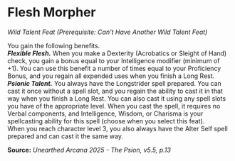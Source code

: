 # Flesh Morpher
*Wild Talent Feat (Prerequisite: Can’t Have Another Wild Talent Feat)*

You gain the following benefits.  
***Flexible Flesh.*** When you make a Dexterity (Acrobatics or Sleight of Hand) check, you gain a bonus equal to your Intelligence modifier (minimum of +1). You can use this benefit a number of times equal to your Proficiency Bonus, and you regain all expended uses when you finish a Long Rest.  
***Psionic Talent.*** You always have the Longstrider spell prepared. You can cast it once without a spell slot, and you regain the ability to cast it in that way when you finish a Long Rest. You can also cast it using any spell slots you have of the appropriate level. When you cast the spell, it requires no Verbal components, and Intelligence, Wisdom, or Charisma is your spellcasting ability for this spell (choose when you select this feat).  
When you reach character level 3, you also always have the Alter Self spell prepared and can cast it the same way.

**Source:** *Unearthed Arcana 2025 - The Psion, v5.5, p.13*